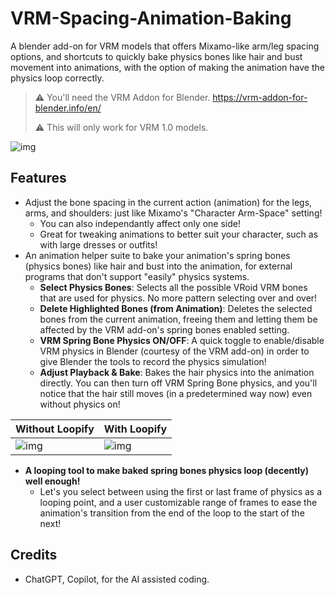 # VRM-Spacing-Animation-Baking
A blender add-on for VRM models that offers Mixamo-like arm/leg spacing options, and shortcuts to quickly bake physics bones like hair and bust movement into animations, with the option of making the animation have the physics loop correctly.

>⚠️ You'll need the VRM Addon for Blender. https://vrm-addon-for-blender.info/en/
>
>⚠️ This will only work for VRM 1.0 models.

![img](https://i.imgur.com/Cx8IKyS.png)

## Features
- Adjust the bone spacing in the current action (animation) for the legs, arms, and shoulders: just like Mixamo's "Character Arm-Space" setting!
  - You can also independantly affect only one side!
  - Great for tweaking animations to better suit your character, such as with large dresses or outfits!
- An animation helper suite to bake your animation's spring bones (physics bones) like hair and bust into the animation, for external programs that don't support "easily" physics systems.
  - **Select Physics Bones**: Selects all the possible VRoid VRM bones that are used for physics. No more pattern selecting over and over!
  - **Delete Highlighted Bones (from Animation)**: Deletes the selected bones from the current animation, freeing them and letting them be affected by the VRM add-on's spring bones enabled setting.
  - **VRM Spring Bone Physics ON/OFF**: A quick toggle to enable/disable VRM physics in Blender (courtesy of the VRM add-on) in order to give Blender the tools to record the physics simulation!
  - **Adjust Playback & Bake**: Bakes the hair physics into the animation directly. You can then turn off VRM Spring Bone physics, and you'll notice that the hair still moves (in a predetermined way now) even without physics on!

| Without Loopify | With Loopify |
| --- | --- |
| ![img](https://i.imgur.com/ukhU2cT.gif) | ![img](https://i.imgur.com/Mo2YZKY.gif) |
- **A looping tool to make baked spring bones physics loop (decently) well enough!**
  - Let's you select between using the first or last frame of physics as a looping point, and a user customizable range of frames to ease the animation's transition from the end of the loop to the start of the next!

## Credits
- ChatGPT, Copilot, for the AI assisted coding.
